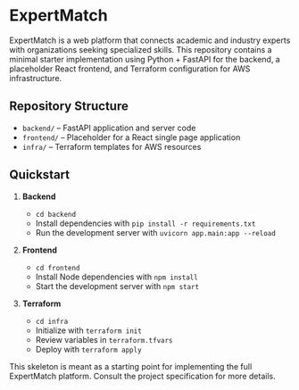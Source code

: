 # ExpertMatch

ExpertMatch is a web platform that connects academic and industry experts with organizations seeking specialized skills. This repository contains a minimal starter implementation using Python + FastAPI for the backend, a placeholder React frontend, and Terraform configuration for AWS infrastructure.

## Repository Structure

- `backend/` – FastAPI application and server code
- `frontend/` – Placeholder for a React single page application
- `infra/` – Terraform templates for AWS resources

## Quickstart

1. **Backend**
   - `cd backend`
   - Install dependencies with `pip install -r requirements.txt`
   - Run the development server with `uvicorn app.main:app --reload`

2. **Frontend**
   - `cd frontend`
   - Install Node dependencies with `npm install`
   - Start the development server with `npm start`

3. **Terraform**
   - `cd infra`
   - Initialize with `terraform init`
   - Review variables in `terraform.tfvars`
   - Deploy with `terraform apply`

This skeleton is meant as a starting point for implementing the full ExpertMatch platform. Consult the project specification for more details.
